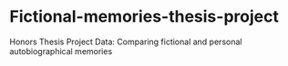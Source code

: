 # Fictional-memories-thesis-project
Honors Thesis Project Data: Comparing fictional and personal autobiographical memories
